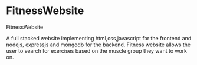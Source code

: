 # FitnessWebsite
FitnessWebsite

A full stacked website implementing html,css,javascript for the frontend and nodejs, expressjs and mongodb for the backend.
Fitness website allows the user to search for exercises based on the muscle group they want to work on. 
